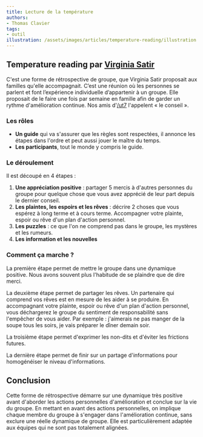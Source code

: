 ```yaml
---
title: Lecture de la température
authors:
- Thomas Clavier
tags:
- outil
illustration: /assets/images/articles/temperature-reading/illustration.jpg
---
```


## Temperature reading par [Virginia Satir]

C'est une forme de rétrospective de groupe, que Virginia Satir proposait aux familles qu'elle accompagnait. C’est une réunion où les personnes se parlent et font l’expérience individuelle d’appartenir à un groupe.
Elle proposait de le faire une fois par semaine en famille afin de garder un rythme d'amélioration continue.
Nos amis d'[/ut7] l'appelent « le conseil ».


### Les rôles

* **Un guide** qui va s'assurer que les règles sont respectées, il annonce les étapes dans l'ordre et peut aussi jouer le maître du temps.
* **Les participants**, tout le monde y compris le guide.


### Le déroulement

Il est découpé en 4 étapes :

1. **Une appréciation positive** : partager 5 mercis à d'autres personnes du groupe pour quelque chose que vous avez apprécié de leur part depuis le dernier conseil.
2. **Les plaintes, les espoirs et les rêves** : décrire 2 choses que vous espérez à long terme et à cours terme. Accompagner votre plainte, espoir ou rêve d'un plan d'action personnel.
3. **Les puzzles** : ce que l'on ne comprend pas dans le groupe, les mystères et les rumeurs.
4. **Les information et les nouvelles**


### Comment ça marche ?

La première étape permet de mettre le groupe dans une dynamique positive. Nous avons souvent plus l'habitude de se plaindre que de dire merci.

La deuxième étape permet de partager les rêves. Un partenaire qui comprend vos rêves est en mesure de les aider à se produire. En accompagnant votre plainte, espoir ou rêve d'un plan d'action personnel, vous déchargerez le groupe du sentiment de responsabilité sans l'empêcher de vous aider. Par exemple : j'aimerais ne pas manger de la soupe tous les soirs, je vais préparer le dîner demain soir.

La troisième étape permet d'exprimer les non-dits et d'éviter les frictions futures.

La dernière étape permet de finir sur un partage d'informations pour homogénéiser le niveau d'informations.

## Conclusion

Cette forme de rétrospective démarre sur une dynamique très positive avant d'aborder les actions personnelles d'amélioration et conclue sur la vie du groupe. En mettant en avant des actions personnelles, on implique chaque membre du groupe à s'engager dans l'amélioration continue, sans exclure une réelle dynamique de groupe. Elle est particulièrement adaptée aux équipes qui ne sont pas totalement alignées.


[Virginia Satir]: https://fr.wikipedia.org/wiki/Virginia_Satir
[/ut7]: http://ut7.fr/posts/blog/2015/11/18/annimer-vos-retrospectives-avec-le-conseil.html